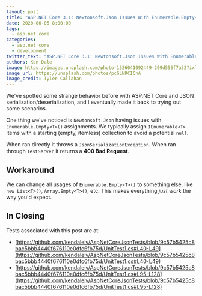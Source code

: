 ```yaml
---
layout: post
title: "ASP.NET Core 3.1: Newtonsoft.Json Issues With Enumerable.Empty<T> Assignment"
date: 2020-06-05 8:00:00
tags:
  - asp.net core
categories:
  - asp.net core
  - development
twitter_text: "ASP.NET Core 3.1: Newtonsoft.Json Issues With Enumerable.Empty<T> Assignment #dotnet #dotnetcore #aspnetcore"
authors: Ken Dale
image: https://images.unsplash.com/photo-1526041092449-209d556f7a32?ixlib=rb-1.2.1&ixid=eyJhcHBfaWQiOjEyMDd9&auto=format&fit=crop&w=1000&q=80
image_url: https://unsplash.com/photos/pcGLNRCICnA
image_credit: Tyler Callahan
---
```


We've spotted some strange behavior before with ASP.NET Core and JSON serialization/deserialization, and I eventually made it back to trying out some scenarios.

One thing we've noticed is `Newtonsoft.Json` having issues with `Enumerable.Empty<T>()` assignments. We typically assign `IEnumerable<T>` items with a starting (empty, itemless) collection to avoid a potential `null`.

When ran directly it throws a `JsonSerializationException`. When ran through `TestServer` it returns a **400 Bad Request**.

## Workaround

We can change all usages of `Enumerable.Empty<T>()` to something else, like `new List<T>()`, `Array.Empty<T>()`, etc. This makes everything *just work* the way you'd expect.

## In Closing

Tests associated with this post are at:

- [https://github.com/kendaleiv/AspNetCoreJsonTests/blob/9c57b5425c8bac5bbb4440f676110e0dfc6fb75d/UnitTest1.cs#L40-L49](https://github.com/kendaleiv/AspNetCoreJsonTests/blob/9c57b5425c8bac5bbb4440f676110e0dfc6fb75d/UnitTest1.cs#L40-L49)
- [https://github.com/kendaleiv/AspNetCoreJsonTests/blob/9c57b5425c8bac5bbb4440f676110e0dfc6fb75d/UnitTest1.cs#L95-L128](https://github.com/kendaleiv/AspNetCoreJsonTests/blob/9c57b5425c8bac5bbb4440f676110e0dfc6fb75d/UnitTest1.cs#L95-L128)
